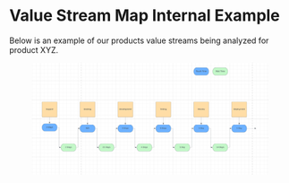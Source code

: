 # Value Stream Map Internal Example

Below is an example of our products value streams being analyzed for product XYZ.

<figure><img src=".gitbook/assets/LucidChartVSM.png" alt=""><figcaption></figcaption></figure>

